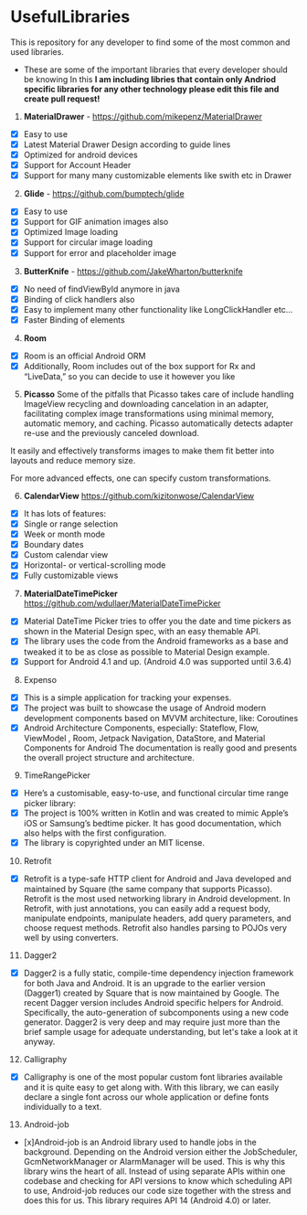 # UsefulLibraries
This is repository for any developer to find some of the most common and used libraries.

- These are some of the important libraries that every developer should be knowing
In this **I am including libries that contain only Andriod specific libraries for any other technology please edit this file and create pull request!**

 1. **MaterialDrawer**  - https://github.com/mikepenz/MaterialDrawer
 - [X] Easy to use
 - [X] Latest Material Drawer Design according to guide lines
 - [X] Optimized for android devices
 - [X] Support for Account Header
 - [X] Support for many many customizable elements like swith etc in Drawer
2. **Glide** - https://github.com/bumptech/glide
- [x] Easy to use
- [x] Support for GIF animation images also
- [x] Optimized Image loading
- [x] Support for circular image loading
- [x] Support for error and placeholder image
3. **ButterKnife** - https://github.com/JakeWharton/butterknife
- [x] No need of findViewById anymore in java
- [x] Binding of click handlers also
- [x] Easy to implement many other functionality like LongClickHandler etc...
- [x] Faster Binding of elements
4. **Room** 
- [x] Room is an official Android ORM
- [x] Additionally, Room includes out of the box support for Rx and “LiveData,” so you can decide to use it however you like
5. **Picasso**
Some of the pitfalls that Picasso takes care of include handling ImageView recycling and downloading cancelation in an adapter, facilitating complex image transformations using minimal memory, automatic memory, and caching.
Picasso automatically detects adapter re-use and the previously canceled download.

It easily and effectively transforms images to make them fit better into layouts and reduce memory size.

For more advanced effects, one can specify custom transformations.

6. **CalendarView**
https://github.com/kizitonwose/CalendarView

- [x] It has lots of features:
- [x] Single or range selection
- [x] Week or month mode
- [x] Boundary dates
- [x] Custom calendar view
- [x] Horizontal- or vertical-scrolling mode
- [x] Fully customizable views

7. **MaterialDateTimePicker**
https://github.com/wdullaer/MaterialDateTimePicker

- [x] Material DateTime Picker tries to offer you the date and time pickers as shown in the Material Design spec, with an easy themable API.
- [x] The library uses the code from the Android frameworks as a base and tweaked it to be as close as possible to Material Design example.
- [x] Support for Android 4.1 and up. (Android 4.0 was supported until 3.6.4)

8. Expenso
- [x] This is a simple application for tracking your expenses.
- [x] The project was built to showcase the usage of Android modern development components based on MVVM architecture, like:
Coroutines
- [x] Android Architecture Components, especially: Stateflow, Flow, ViewModel , Room, Jetpack Navigation, DataStore, and Material Components for Android
The documentation is really good and presents the overall project structure and architecture.

9. TimeRangePicker

- [x] Here’s a customisable, easy-to-use, and functional circular time range picker library:
- [x] The project is 100% written in Kotlin and was created to mimic Apple’s iOS or Samsung’s bedtime picker. It has good documentation, which also helps with the first configuration.
- [x] The library is copyrighted under an MIT license.

10. Retrofit
- [x] Retrofit is a type-safe HTTP client for Android and Java developed and maintained by Square (the same company that supports Picasso). Retrofit is the most used networking library in Android development. In Retrofit, with just annotations, you can easily add a request body, manipulate endpoints, manipulate headers, add query parameters, and choose request methods. Retrofit also handles parsing to POJOs very well by using converters.

11. Dagger2
- [x] Dagger2 is a fully static, compile-time dependency injection framework for both Java and Android. It is an upgrade to the earlier version (Dagger1) created by Square that is now maintained by Google. The recent Dagger version includes Android specific helpers for Android. Specifically, the auto-generation of subcomponents using a new code generator. Dagger2 is very deep and may require just more than the brief sample usage for adequate understanding, but let's take a look at it anyway.

12. Calligraphy
-[x] Calligraphy is one of the most popular custom font libraries available and it is quite easy to get along with. With this library, we can easily declare a single font across our whole application or define fonts individually to a text.


13. Android-job
- [x]Android-job is an Android library used to handle jobs in the background. Depending on the Android version either the JobScheduler, GcmNetworkManager or AlarmManager will be used. This is why this library wins the heart of all. Instead of using separate APIs within one codebase and checking for API versions to know which scheduling API to use, Android-job reduces our code size together with the stress and does this for us. This library requires API 14 (Android 4.0) or later.
